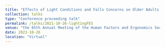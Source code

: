 ```yaml
---
title: "Effects of Light Conditions and Falls Concerns on Older Adults’ Gait Characteristics"
collection: talks
type: "Conference proceeding talk"
permalink: /talks/2021-10-26-lightingFES
venue: "the 65th Annual Meeting of the Human Factors and Ergonomics Society (HFES)"
date: 2021-10-26
location: "Virtual"
---
```

